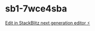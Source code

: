 # sb1-7wce4sba

[Edit in StackBlitz next generation editor ⚡️](https://stackblitz.com/~/github.com/automatotomato/sb1-7wce4sba)